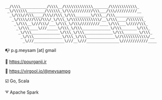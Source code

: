 ```
__/\\\\____________/\\\\__/\\\\\\\\\\\\\_______/\\\\\\\\\\\\_        
 _\/\\\\\\________/\\\\\\_\/\\\/////////\\\___/\\\//////////__       
  _\/\\\//\\\____/\\\//\\\_\/\\\_______\/\\\__/\\\_____________      
   _\/\\\\///\\\/\\\/_\/\\\_\/\\\\\\\\\\\\\/__\/\\\____/\\\\\\\_     
    _\/\\\__\///\\\/___\/\\\_\/\\\/////////____\/\\\___\/////\\\_    
     _\/\\\____\///_____\/\\\_\/\\\_____________\/\\\_______\/\\\_   
      _\/\\\_____________\/\\\_\/\\\_____________\/\\\_______\/\\\_  
       _\/\\\_____________\/\\\_\/\\\_____________\//\\\\\\\\\\\\/__ 
        _\///______________\///__\///_______________\////////////____

```

:mailbox_with_no_mail: p.g.meysam [at] gmail

:office: https://pourganji.ir

:rocket: https://virgool.io/@meysampg

:ballot_box_with_check: Go, Scala

:curly_loop: Apache Spark